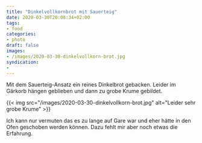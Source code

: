 ```yaml
---
title: "Dinkelvollkornbrot mit Sauerteig"
date: 2020-03-30T20:08:34+02:00
tags:
- food
categories:
- photo
draft: false
images:
- /images/2020-03-30-dinkelvollkorn-brot.jpg
syndication:
-
---
```


Mit dem Sauerteig-Ansatz ein reines Dinkelbrot gebacken. Leider im Gärkorb hängen geblieben und dann zu grobe Krume gebildet.

{{< img src="/images/2020-03-30-dinkelvollkorn-brot.jpg" alt="Leider sehr grobe Krume" >}}

<!--more-->

Ich kann nur vermuten das es zu lange auf Gare war und eher hätte in den Ofen geschoben werden können. Dazu fehlt mir aber noch etwas die Erfahrung.